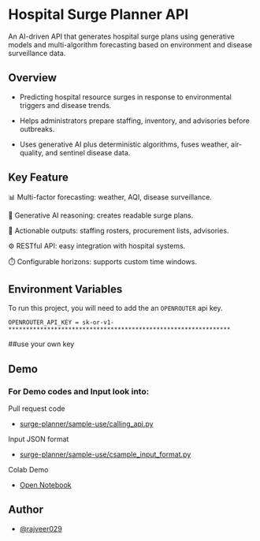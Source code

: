 
# Hospital Surge Planner API

An AI-driven API that generates hospital surge plans using generative models and multi-algorithm forecasting based on environment and disease surveillance data.




## Overview

- Predicting hospital resource surges in response to environmental triggers and disease trends.

- Helps administrators prepare staffing, inventory, and advisories before outbreaks.

- Uses generative AI plus deterministic algorithms, fuses weather, air-quality, and sentinel disease data.


## Key Feature

📊 Multi-factor forecasting: weather, AQI, disease surveillance.

🧠 Generative AI reasoning: creates readable surge plans.

🏥 Actionable outputs: staffing rosters, procurement lists, advisories.

⚙️ RESTful API: easy integration with hospital systems.

⏱️ Configurable horizons: supports custom time windows.
## Environment Variables

To run this project, you will need to add the an `OPENROUTER` api key.

`OPENROUTER_API_KEY = sk-or-v1-***************************************************************`

##use your own key

## Demo

### For Demo codes and Input look into:

Pull request code 
- [surge-planner/sample-use/calling_api.py](https://github.com/rajveer029/surge-planner/blob/main/sample-use/calling_api.py)


Input JSON format
- [surge-planner/sample-use/csample_input_format.py](https://github.com/rajveer029/surge-planner/blob/main/sample-use/sample_input_format.py)

Colab Demo
- [Open Notebook](https://colab.research.google.com/drive/1dqAp3KSHuHRE2znd_TeNn0i0q3-UHk66?usp=sharing)
## Author

- [@rajveer029](https://github.com/rajveer029)



